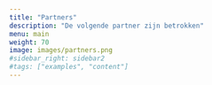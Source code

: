 ```yaml
---
title: "Partners"
description: "De volgende partner zijn betrokken"
menu: main
weight: 70
image: images/partners.png
#sidebar_right: sidebar2
#tags: ["examples", "content"]
---
```

